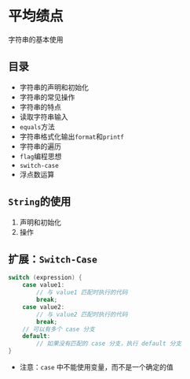 # 平均绩点

字符串的基本使用

## 目录

- 字符串的声明和初始化
- 字符串的常见操作
- 字符串的特点
- 读取字符串输入
- `equals`方法
- 字符串格式化输出`format`和`printf`
- 字符串的遍历
- `flag`编程思想
- `switch-case`
- 浮点数运算

## `String`的使用
1. 声明和初始化
2. 操作

## 扩展：`Switch-Case`
``` java
switch (expression) {
    case value1:
        // 与 value1 匹配时执行的代码
        break;
    case value2:
        // 与 value2 匹配时执行的代码
        break;
    // 可以有多个 case 分支
    default:
        // 如果没有匹配的 case 分支，执行 default 分支
}
```
* 注意：`case` 中不能使用变量，而不是一个确定的值
